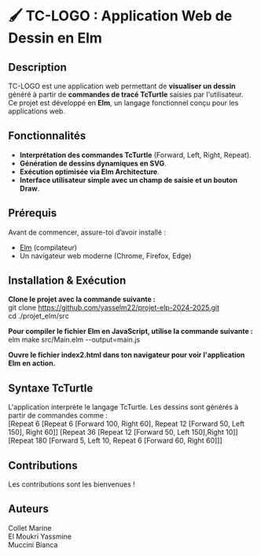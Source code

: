 # 🖌️ TC-LOGO : Application Web de Dessin en Elm

## Description
TC-LOGO est une application web permettant de **visualiser un dessin** généré à partir de **commandes de tracé TcTurtle** saisies par l'utilisateur.  
Ce projet est développé en **Elm**, un langage fonctionnel conçu pour les applications web.

## Fonctionnalités
- **Interprétation des commandes TcTurtle** (Forward, Left, Right, Repeat).
- **Génération de dessins dynamiques en SVG**.
- **Exécution optimisée via Elm Architecture**.
- **Interface utilisateur simple avec un champ de saisie et un bouton Draw**.

## Prérequis
Avant de commencer, assure-toi d’avoir installé :
- [Elm](https://elm-lang.org/) (compilateur)
- Un navigateur web moderne (Chrome, Firefox, Edge)

## Installation & Exécution
**Clone le projet avec la commande suivante :**  
git clone https://github.com/yasselm22/projet-elp-2024-2025.git  
cd ./projet_elm/src  

**Pour compiler le fichier Elm en JavaScript, utilise la commande suivante :**  
elm make src/Main.elm --output=main.js  

**Ouvre le fichier index2.html dans ton navigateur pour voir l'application Elm en action.**

## Syntaxe TcTurtle
L'application interprète le langage TcTurtle. Les dessins sont générés à partir de commandes comme :  
[Repeat 6 [Repeat 6 [Forward 100, Right 60], Repeat 12 [Forward 50, Left 150], Right 60]]
[Repeat 36 [Repeat 12 [Forward 50, Left 150],Right 10]]
[Repeat 180 [Forward 5, Left 10, Repeat 6 [Forward 60, Right 60]]]

## Contributions
Les contributions sont les bienvenues !

## Auteurs
Collet Marine  
El Moukri Yassmine  
Muccini Bianca  